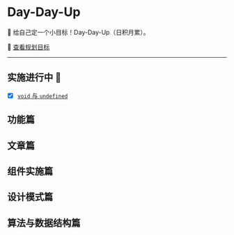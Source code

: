 # Day-Day-Up

💪 给自己定一个小目标！Day-Day-Up（日积月累）。

🎯 [查看规划目标](./list.md)

---

## 实施进行中 🚧

- [x] [`void` 与 `undefined` ](./Article/void-and-undefined.md)

## 功能篇

## 文章篇

## 组件实施篇

## 设计模式篇

## 算法与数据结构篇
